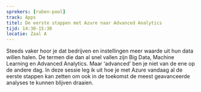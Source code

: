 ```yaml
---
sprekers: [ruben-pool]
track: Apps
titel: De eerste stappen met Azure naar Advanced Analytics
tijd: 14:30-15:30
locatie: Zaal A
---
```

Steeds vaker hoor je dat bedrijven en instellingen meer waarde uit hun data willen halen. De termen die dan al snel vallen zijn Big Data, Machine Learning en Advanced Analytics. Maar ‘advanced’ ben je niet van de ene op de andere dag. In deze sessie leg ik uit hoe je met Azure vandaag al de eerste stappen kan zetten om ook in de toekomst de meest geavanceerde analyses te kunnen blijven draaien.


